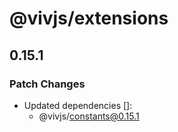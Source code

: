 # @vivjs/extensions

## 0.15.1

### Patch Changes

- Updated dependencies []:
  - @vivjs/constants@0.15.1
